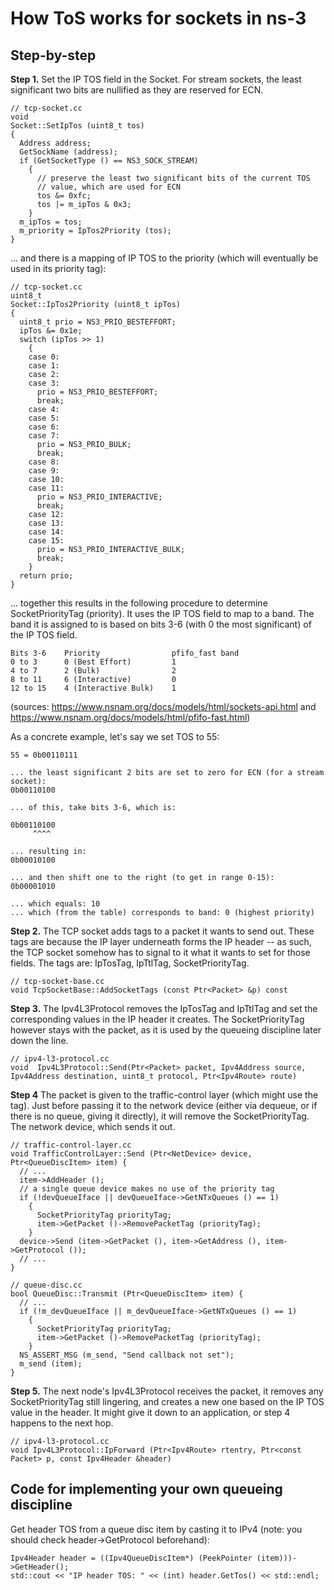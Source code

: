 # How ToS works for sockets in ns-3


## Step-by-step

**Step 1.** Set the IP TOS field in the Socket. 
For stream sockets, the least significant two bits
are nullified as they are reserved for ECN.

```
// tcp-socket.cc
void
Socket::SetIpTos (uint8_t tos)
{
  Address address;
  GetSockName (address);
  if (GetSocketType () == NS3_SOCK_STREAM)
    {
      // preserve the least two significant bits of the current TOS
      // value, which are used for ECN
      tos &= 0xfc;
      tos |= m_ipTos & 0x3;
    }
  m_ipTos = tos;
  m_priority = IpTos2Priority (tos);
}
```

... and there is a mapping of IP TOS to the priority
(which will eventually be used in its priority tag):

```
// tcp-socket.cc
uint8_t
Socket::IpTos2Priority (uint8_t ipTos)
{
  uint8_t prio = NS3_PRIO_BESTEFFORT;
  ipTos &= 0x1e;
  switch (ipTos >> 1)
    {
    case 0:
    case 1:
    case 2:
    case 3:
      prio = NS3_PRIO_BESTEFFORT;
      break;
    case 4:
    case 5:
    case 6:
    case 7:
      prio = NS3_PRIO_BULK;
      break;
    case 8:
    case 9:
    case 10:
    case 11:
      prio = NS3_PRIO_INTERACTIVE;
      break;
    case 12:
    case 13:
    case 14:
    case 15:
      prio = NS3_PRIO_INTERACTIVE_BULK;
      break;
    }
  return prio;
}
```

... together this results in the following procedure to determine SocketPriorityTag (priority).
It uses the IP TOS field to map to a band.
The band it is assigned to is based on bits 3-6 (with 0 the most significant) of the IP TOS field.

```
Bits 3-6    Priority                pfifo_fast band
0 to 3	    0 (Best Effort)         1
4 to 7	    2 (Bulk)                2
8 to 11	    6 (Interactive)         0
12 to 15    4 (Interactive Bulk)    1
```
(sources: https://www.nsnam.org/docs/models/html/sockets-api.html 
and https://www.nsnam.org/docs/models/html/pfifo-fast.html)

As a concrete example, let's say we set TOS to 55:
```
55 = 0b00110111

... the least significant 2 bits are set to zero for ECN (for a stream socket):
0b00110100

... of this, take bits 3-6, which is: 

0b00110100
     ^^^^

... resulting in:
0b00010100

... and then shift one to the right (to get in range 0-15):
0b00001010

... which equals: 10
... which (from the table) corresponds to band: 0 (highest priority)
```

**Step 2.** The TCP socket adds tags to a packet it wants to send out. These tags
are because the IP layer underneath forms the IP header -- as such, the TCP
socket somehow has to signal to it what it wants to set for those fields.
The tags are: IpTosTag, IpTtlTag, SocketPriorityTag.

```
// tcp-socket-base.cc
void TcpSocketBase::AddSocketTags (const Ptr<Packet> &p) const
```

**Step 3.** The Ipv4L3Protocol removes the IpTosTag and IpTtlTag and
set the corresponding values in the IP header it creates.
The SocketPriorityTag however stays with the packet, as it is used by
the queueing discipline later down the line.

```
// ipv4-l3-protocol.cc
void  Ipv4L3Protocol::Send(Ptr<Packet> packet, Ipv4Address source, Ipv4Address destination, uint8_t protocol, Ptr<Ipv4Route> route)
```

**Step 4** The packet is given to the traffic-control layer (which might use the tag).
Just before passing it to the network device (either via dequeue, or if there
is no queue, giving it directly), it will remove the SocketPriorityTag.
The network device, which sends it out.

```
// traffic-control-layer.cc
void TrafficControlLayer::Send (Ptr<NetDevice> device, Ptr<QueueDiscItem> item) {
  // ...
  item->AddHeader ();
  // a single queue device makes no use of the priority tag
  if (!devQueueIface || devQueueIface->GetNTxQueues () == 1)
    {
      SocketPriorityTag priorityTag;
      item->GetPacket ()->RemovePacketTag (priorityTag);
    }
  device->Send (item->GetPacket (), item->GetAddress (), item->GetProtocol ());
  // ...
}

// queue-disc.cc
bool QueueDisc::Transmit (Ptr<QueueDiscItem> item) {
  // ...
  if (!m_devQueueIface || m_devQueueIface->GetNTxQueues () == 1)
    {
      SocketPriorityTag priorityTag;
      item->GetPacket ()->RemovePacketTag (priorityTag);
    }
  NS_ASSERT_MSG (m_send, "Send callback not set");
  m_send (item);
}
```

**Step 5.** The next node's Ipv4L3Protocol receives the packet, it removes any
SocketPriorityTag still lingering, and creates a new one based on the
IP TOS value in the header. It might give it down to an application, or step 4 happens
to the next hop.

```
// ipv4-l3-protocol.cc
void Ipv4L3Protocol::IpForward (Ptr<Ipv4Route> rtentry, Ptr<const Packet> p, const Ipv4Header &header)
```

## Code for implementing your own queueing discipline

Get header TOS from a queue disc item by casting it to IPv4
(note: you should check header->GetProtocol beforehand):

```
Ipv4Header header = ((Ipv4QueueDiscItem*) (PeekPointer (item)))->GetHeader();
std::cout << "IP header TOS: " << (int) header.GetTos() << std::endl;
```
